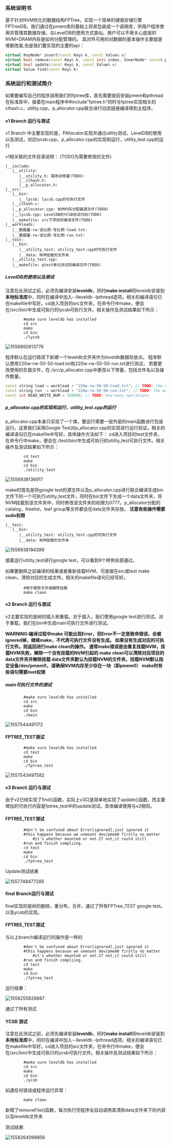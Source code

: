 ###  系统说明书

基于针对NVM优化的数据结构FPTree，实现一个简单的键值存储引擎FPTreeDB。我们通过在pmem库的基础上将其包装成一个调用库，供用户程序使用并管理其数据存储，与LevelDB的使用方式类似。用户可以不用关心底层的NVM+DRAM内存是如何分配管理的。
其对外可用的对数据的基本操作主要就是增删改查,也是我们要实现的主要的api：

```c++
virtual KeyNode* insert(const Key& k, const Value& v) 
virtual bool remove(const Key& k, const int& index, InnerNode* const& parent, bool &ifDelete)
virtual bool update(const Key& k, const Value& v) 
virtual Value find(const Key& k) 
```
### 系统运行和测试简介

如果要编写自己的程序调用我们的fptree库，首先需要提前安装pmem和pthread在标准库中，接着在main程序中#include"fptree.h"同时与fptree实现相关的clhash.c，utility.cpp，p_allocator.cpp联合进行动态链接编译得到主程序。

#### v1 Branch 运行与测试
v1 Branch 中主要实现的是，PAllocator实现并通过utility测试，LevelDB的使用以及测试，对应lycsb.cpp，p_allocator.cpp的实现和运行，utility_test.cpp的运行

v1相关联的文件目录说明：  (TODO为需要修改的文件)
```
|__include: 
   |__utility: 
      |__utility.h: 需改动常量(TODO)  
      |__clhash.h: 
      |__p_allocator.h:  
|__src: 
   |__bin:
      |__lycsb: lycsb.cpp的可执行文件 
   |__clhash.c: 
   |__p_allocator.cpp: NVM内存分配器源文件(TODO)  
   |__lycsb.cpp: LevelDB的YCSB测试代码(TODO)   
   |__makefile: src下项目的编译文件(TODO)  
|__workloads: 
   |__数据量-rw-读比例-写比例-load.txt:  
   |__数据量-rw-读比例-写比例-run.txt:  
|__test: 
   |__bin: 
      |__utility_test: utility_test.cpp的可执行文件 
      |__data: NVM挂载的文件夹
   |__utility_test.cpp: 
   |__makefile: gtest单元测试的编译文件(TODO)  
```

##### LevelDB的使用以及测试
注意在此测试之前，必须先编译安装**leveldb**，同时**make install**将leveldb安装到**本地标准库**中，同时在编译中加入--lleveldb -lpthread选项。相关的编译语句已在makefile中写好。cd进入项目的src文件夹，在命令行中make，便会在/src/bin/中生成可执行的lycsb可执行文件。相关操作及测试结果如下所示：

```shell
		#make sure leveldb has installed
		cd src
		make
		cd bin
		./lycsb
```

![1556892813776](../asset/leveldb.png)

程序默认在运行路径下新建一个leveldb文件夹作为leveldb数据存放点。
程序默认使用220w-rw-50-50-load.txt和220w-rw-50-50-run.txt进行测试，
若要更改使用的负载文件，在./src/p_allocator.cpp中更改以下常量，包括文件名以及操作数量。

``` C++
const string load = workload + "220w-rw-50-50-load.txt"; // TODO: the workload_load filename
const string run  = workload + "220w-rw-50-50-run.txt"; // TODO: the workload_run filename
const int READ_WRITE_NUM = 350000; // TODO: how many operations
```
##### p_allocator.cpp的实现和运行，utility_test.cpp的运行 
p_allocator.cpp本身只实现了一个类，要运行需要一层外层的main函数进行包装运行。这里我们采用Google Test对p_allocator.cpp的实现进行运行验证。相关的编译语句已在makefile中写好。具体操作方法如下：
cd进入项目的test文件夹，在命令行中make，便会在./test/bin/中生成可执行的utility_test可执行文件。相关操作及测试结果如下所示：

```shell
		cd test
		make
		cd bin
		./utility_test
```
![1556938136917](../asset/mount.png)

make时首先是将google test的源文件以及p_allocator.cpp进行联合编译生成bin文件下的一个可执行utility_test文件，同时在bin文件下生成一个data文件夹，将NVM挂载到该文件夹中，同时修改该文件夹的权限为0777。p_allocator分配的catalog，freelist，leaf group等文件都会在data文件夹存放。
**注意有些操作需要sudo权限**

```
|__test: 
   |__bin: 
      |__utility_test: utility_test.cpp的可执行文件 
      |__data: NVM挂载的文件夹
```

![1556938194399](../asset/googletest.png)

接着运行utility_test进行google test，可以看到9个样例全部通过。

如果要删除之前编译的结果或者重新挂载NVM，可直接在src或test make clean，清除对应的生成文件。相关的makefile语句已经写好。     

``` shell
		#用于删除文件或解除挂载
		make clean
```


#### v2  Branch 运行与测试
v2主要实现的是树的插入和重载。对于插入，我们使用google test进行测试。对于重载，我们在bin中生成main可执行文件进行测试。

**WARNING:编译过程中make 可能出现Error，但Error不一定是致命错误，会被ignored掉，继续make，不代表可执行文件没有生成。
如果没有生成对应的可执行文件。则返回进行make clean的操作。
通常make错误是由重复挂载NVM，挂载NVM失败，解除一个没有挂载的NVM引起的
make clean可以清除对应项目的data文件夹并解除挂载
data文件夹默认为挂载NVM的文件夹，挂载NVM默认指定设备/dev/pmem0，请确保NVM内存至少存在一块（即pmem0）
make时有些语句需要root权限**

##### main可执行文件的测试
```shell
		#make sure leveldb has installed
		cd src
		make
		cd bin
		./main
```
![1557544491172](../asset/main.png)


#### FPTREE_TEST测试
```shell
		#make sure leveldb has installed
		cd test
		make
		cd bin
		./fptree_test
```
![1557543497582](../asset/treev2.png)

#### v3 Branch 运行与测试
由于v2已经实现了find()函数，实际上v3只是简单地实现了update()函数，而主要增加的可执行内容是fptree_test中的update测试。具体编译使用与v2相同。
#### FPTREE_TEST测试
```shell
		#don't be confused about Error[ignored],just ignored it
		#this happens because we unmount dev/pmem0 firstly no matter
        	#it's whether mounted or not.If not,it could still 
		#run and finish compliing.
		cd test
		make
		cd bin
		./fptree_test
```

Update测试结果

![1557748477285](../asset/treev3.png)

#### final Branch运行与测试
final实现的是树的删除，重分布，合并，通过了所有FPTree_TEST google test。
以及ycsb的实现。

#### FPTREE_TEST测试
与以上branch编译运行的操作是一样的
```shell
		#don't be confused about Error[ignored],just ignored it
		#this happens because we unmount dev/pmem0 firstly no matter
        	#it's whether mounted or not.If not,it could still 
		#run and finish compliing.
		cd test
		make
		cd bin
		./fptree_test
```
运行结果：

![1558255828887](../asset/treetest.png)

通过了所有测试

#### YCSB 测试
注意在此测试之前，必须先编译安装**leveldb**，同时**make install**将leveldb安装到**本地标准库**中，同时在编译中加入--lleveldb -lpthread选项。相关的编译语句已在makefile中写好。cd进入项目的src文件夹，在命令行中make，便会在/src/bin/中生成可执行的ycsb可执行文件。相关操作及测试结果如下所示：

```shell
		#make sure leveldb has installed
		cd src
		make
		cd bin
		./ycsb
```
如遇任何错误或程序运行异常：
```shell
		make clean
```
新增了removeFile()函数，每次执行完程序会自动调用其清除data文件夹下的内容以及leveldb文件夹

测试结果:

![1558264098856](../asset/ycsb.png)

